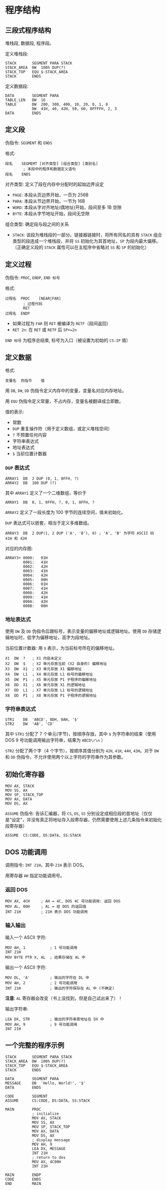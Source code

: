 # 程序结构

## 三段式程序结构

堆栈段, 数据段, 程序段。

定义堆栈段:

    STACK       SEGMENT PARA STACK
    STACK_AREA  DW  100h DUP(?)
    STACK_TOP   EQU $-STACK_AREA
    STACK       ENDS

定义数据段:

    DATA        SEGMENT PARA
    TABLE_LEN   DW  16
    TABLE       DW  200, 300, 400, 10, 20, 0, 1, 8
                DW  41H, 40, 42H, 50, 60, 0FFFFH, 2, 3
    DATA        ENDS

## 定义段

伪指令: `SEGMENT` 和 `ENDS`

格式:

    段名    SEGMEMT [对齐类型] [组合类型] [类别名]
            ; 本段中的程序和数据定义语句
    段名    ENDS

对齐类型: 定义了段在内存中分配时的起始边界设定

- `PAGE`: 本段从页边界开始，一页为 256B
- `PARA`: 本段从节边界开始，一节为 16B
- `WORD`: 本段从字对齐地址(偶地址)开始，段间至多 1B 空隙
- `BYTE`: 本段从字节地址开始，段间无空隙

组合类型: 确定段与段之间的关系

- `STACK`: 该段为堆栈段的一部分。链接器链接时，将所有同名的具有 `STACK` 组合类型的段连成一个堆栈段，并将 `SS` 初始化为其首地址，`SP` 为段内最大偏移。（正确定义段的 `STACK` 属性可以在主程序中省略对 `SS` 和 `SP` 的初始化）

## 定义过程

伪指令: `PROC`, `ENDP`, `END 标号`

格式:

    过程名  PROC    [NEAR|FAR]
            ; 过程代码
            RET
    过程名  ENDP

- 如果过程为 `FAR` 则 `RET` 被编译为 `RETF`（段间返回）
- `RET 2n`: 在 `RET` 或 `RETF` 后 `SP+=2n`

`END 标号` 为程序总结束, 标号为入口（被设置为初始的 `CS:IP` 值）

## 定义数据

格式:

    变量名  伪指令    值

用 `DB`, `DW`, `DD` 伪指令定义内存中的变量，变量名对应内存地址。

用 `EQU` 伪指令定义常量，不占内存，变量名被翻译成立即数。

值的表示:

- 常数
- `DUP` 重复操作符（用于定义数组，或定义堆栈空间）
- `?` 不预置任何内容
- 字符串表达式
- 地址表达式
- `$` 当前位置计数器

### `DUP` 表达式

    ARRAY1  DB  2 DUP (0, 1, 0FFH, ?)
    ARRAY2  DB  100 DUP (?)

其中 `ARRAY1` 定义了一个二维数组，等价于

    ARRAY1  DB  0, 1, 0FFH, ?, 0, 1, 0FFH, ?

`ARRAY2` 定义了一段长度为 100 字节的连续空间，值未初始化。

`DUP` 表达式可以嵌套，相当于定义多维数组。

    ARRAY3  DB  2 DUP(1, 2 DUP ('A', 'B'), 0) ; 'A', 'B' 为字符 ASCII 码 41H 和 42H

对应的内存图:

    ARRAY3+ 0000:   01H
            0001:   41H
            0002:   42H
            0003:   41H
            0004:   42H
            0005:   00H
            0006:   01H
            0007:   41H
            0008:   42H
            0009:   41H
            000A:   42H
            000B:   00H

### 地址表达式

使用 `DW` 及 `DD` 伪指令后跟标号，表示变量的偏移地址或逻辑地址。使用 `DD` 存储逻辑地址时，低字为偏移地址，高字为段地址。

当前位置计数器: 用 `$` 表示，为当前标号所在的偏移地址。

    X1  DW  ?   ; X1 内容未定义
    X2  DW  $   ; X2 单元存放当前 (X2 自身的) 偏移地址
    X3  DW  X1  ; X3 单元存放 X1 偏移地址
    X4  DW  L1  ; X4 单元存放 L1 标号的偏移地址
    X5  DW  P1  ; X5 单元存放 P1 子程序的偏移地址
    X6  DD  X1  ; X6 单元存放 X1 的逻辑地址
    X7  DD  L1  ; X7 单元存放 L1 标号的逻辑地址
    X8  DD  P1  ; X8 单元存放 P1 子程序的逻辑地址

### 字符串表达式

    STR1    DB  'ABCD', 0DH, 0AH, '$'
    STR2    DW  'AB', 'CD'

其中 `STR1` 分配了 7 个单元(字节)，按顺序存放。其中 `$` 为字符串的结束（使用 DOS 9 号功能调用输出字符串，结果为 `ABCD\r\n` ）

`STR2` 分配了两个字（4 个字节），按顺序其值分别为 `42H`, `41H`, `44H`, `43H`。对于 `DW` 和 `DD` 伪指令，不允许使用两个以上字符的字符串作为其参数。

## 初始化寄存器

    MOV AX, STACK
    MOV SS, AX
    MOV SP, STACK_TOP
    MOV AX, DATA
    MOV DS, AX

`ASSUME` 伪指令: 告诉汇编器，将 `CS`, `DS`, `SS` 分别设定成相应段的首地址（仅仅是"设定"，并没有真正将地址存入段寄存器，仍然需要使用上述几条指令来初始化段寄存器）

    ASSUME  CS:CODE, DS:DATA, SS:STACK

## DOS 功能调用

调用指令: `INT 21H`，其中 `21H` 表示 DOS。

用寄存器 `AH` 指定功能调用号。

### 返回 DOS

    MOV AX, 4CH     ; AH = 4C, DOS 4C 号功能调用: 返回 DOS
    MOV AL, 00H     ; AL = 给 DOS 的返回值
    INT 21H         ; 21H 表示 DOS 功能调用

### 输入输出

输入一个 ASCII 字符:

    MOV AH, 1           ; 1 号功能调用
    INT 21H
    MOV BYTE PTR X, AL  ; 结果存储在 AL 中

输出一个 ASCII 字符:

    MOV DL, 'A'         ; 输出的字符在 DL 中
    MOV AH, 2           ; 2 号功能调用
    INT 21H             ; 输出的字符保存在 AL 中 (不确定)

**注意**: `AL` 寄存器会改变（书上没找到，但是自己试出来了）！

输出字符串:

    LEA DX, STR         ; 输出的字符串首地址在 DX 中
    MOV AH, 9           ; 9 号功能调用
    INT 21H

## 一个完整的程序示例

    STACK       SEGMENT PARA STACK
    STACK_AREA  DW  100h DUP(?)
    STACK_TOP   EQU $-STACK_AREA
    STACK       ENDS

    DATA        SEGMENT PARA
    MESSAGE     DB  'Hello, World!', '$'
    DATA        ENDS

    CODE        SEGMENT
    ASSUME      CS:CODE, DS:DATA, SS:STACK

    MAIN        PROC
                ; initialize
                MOV AX, STACK
                MOV SS, AX
                MOV SP, STACK_TOP
                MOV AX, DATA
                MOV DS, AX
                ; display message
                MOV AH, 9
                LEA DX, MESSAGE
                INT 21H
                ; return to dos
                MOV AX, 4C00H
                INT 21H

    MAIN        ENDP
    CODE        ENDS
    END         MAIN
